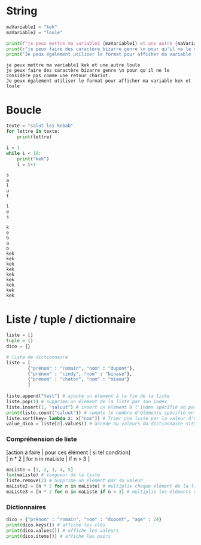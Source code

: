 # String


```python
maVariable1 = "kek"
maVariable2 = "loule"

print(f"je peux mettre ma variable1 {maVariable1} et une autre {maVariable2}")
print(r"je peux faire des caractère bizarre genre \n pour qu'il ne le considère pas comme une retour chariot.")
print("Je peux également utiliser le format pour afficher ma variable {} et {}".format(maVariable1, maVariable2))
```

    je peux mettre ma variable1 kek et une autre loule
    je peux faire des caractère bizarre genre \n pour qu'il ne le considère pas comme une retour chariot.
    Je peux également utiliser le format pour afficher ma variable kek et loule
    

# Boucle


```python
texte = "salut les kebab"
for lettre in texte:
    print(lettre)

i = 1
while i < 10:
    print("kek")
    i = i+1
```

    s
    a
    l
    u
    t
     
    l
    e
    s
     
    k
    e
    b
    a
    b
    kek
    kek
    kek
    kek
    kek
    kek
    kek
    kek
    kek
    

# Liste / tuple / dictionnaire
```python
liste = []
tuple = ()
dico = {}

# liste de dictionnaire
liste = [
        {"prénom" : "romain", "nom" : "dupont"},
        {"prénom" : "cindy", "nom" : "binase"},
        {"prénom" : "chaton", "nom" : "miaou"}
        ]
        
liste.append("test") # ajoute un élément à la fin de la liste
liste.pop(1) # supprime un élément de la liste par son index
liste.insert(1, "saluut") # insert un élément à l'index spécifié en paramètre
print(liste.count("saluut")) # compte le nombre d'éléments spécifié en paramètre        
liste.sort(key= lambda x: x["nom"]) # Trier une liste par la valeur d'un dictionnaire
value_dico = liste[0].values() # accède au valeurs du dictionnaire situé à l'index 0 de la liste, renvoi un type dict_values

```
### Compréhension de liste
[action à faire | pour ces élément | si tel condition]  
[    n * 2      | for n in maListe |     if n > 3    ]
 
```python
maListe = [1, 2, 3, 4, 5]
len(maListe) # longueur de la liste
liste.remove(2) # Supprime un élément par sa valeur
maListe2 = [n * 2 for n in maListe] # multiplie chaque élément de la liste par deux
maListe3 = [n * 2 for n in maListe if n > 3] # multiplie les éléments supérieur à 3
```
### Dictionnaires
```python
dico = {"prénom" : "romain", "nom" : "dupont", "age" : 24}
print(dico.keys()) # affiche les clés
print(dico.values()) # affiche les valeurs
print(dico.items()) # affiche les pairs

```
